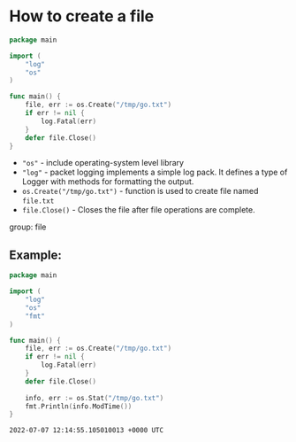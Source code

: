 # How to create a file

```go
package main

import (
	"log"
	"os"
)

func main() {
	file, err := os.Create("/tmp/go.txt")
	if err != nil {
		log.Fatal(err)
	}
	defer file.Close()
}
```

- `"os"` - include operating-system level library
- `"log"` - packet logging implements a simple log pack. It defines a type of Logger with methods for formatting the output.
- `os.Create("/tmp/go.txt")` - function is used to create file named `file.txt`
- `file.Close()` - Closes the file after file operations are complete.

group: file

## Example: 
```go
package main

import (
	"log"
	"os"
	"fmt"
)

func main() {
	file, err := os.Create("/tmp/go.txt")
	if err != nil {
		log.Fatal(err)
	}
	defer file.Close()
	
	info, err := os.Stat("/tmp/go.txt")
	fmt.Println(info.ModTime())
}
```
```
2022-07-07 12:14:55.105010013 +0000 UTC

```


